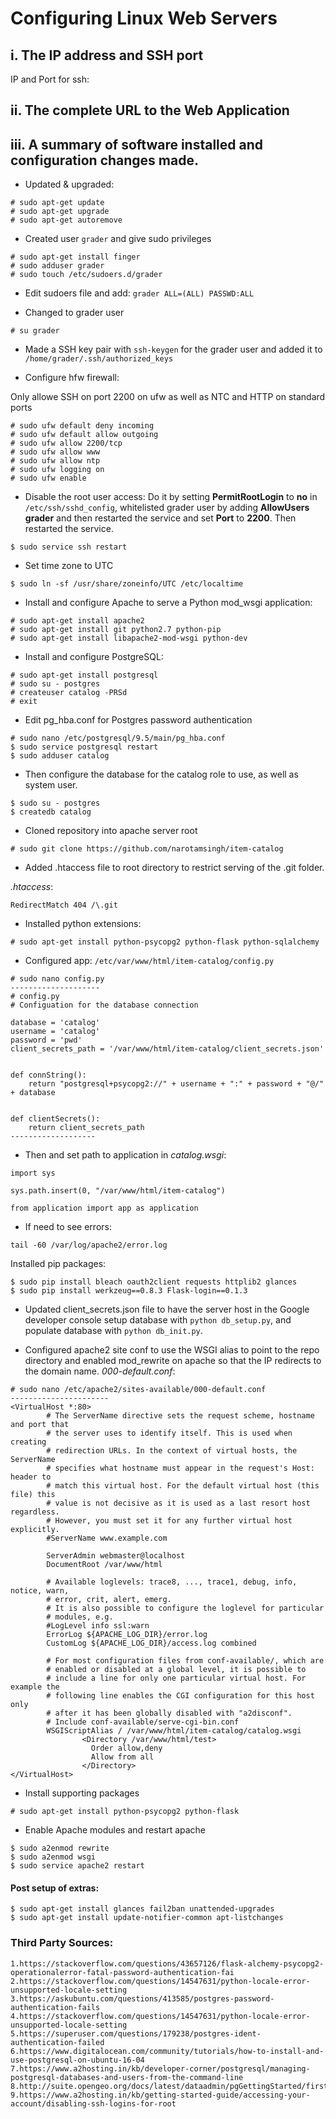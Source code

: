 # Configuring Linux Web Servers

## i. The IP address and SSH port
IP and Port for ssh: 

## ii. The complete URL to the Web Application


## iii. A summary of software installed and configuration changes made.

* Updated & upgraded:
```
# sudo apt-get update
# sudo apt-get upgrade
# sudo apt-get autoremove
```

* Created user `grader` and give sudo privileges
```
# sudo apt-get install finger
# sudo adduser grader
# sudo touch /etc/sudoers.d/grader
```
* Edit sudoers file and
add: `grader ALL=(ALL) PASSWD:ALL`

* Changed to grader user 
```
# su grader
```
* Made a SSH key pair with `ssh-keygen` for the grader user and added it to `/home/grader/.ssh/authorized_keys`

* Configure hfw firewall:

Only allowe SSH on port 2200 on ufw as well as NTC and HTTP on standard ports
```
# sudo ufw default deny incoming
# sudo ufw default allow outgoing
# sudo ufw allow 2200/tcp
# sudo ufw allow www
# sudo ufw allow ntp
# sudo ufw logging on
# sudo ufw enable
```

* Disable the root user access:
 Do it by setting __PermitRootLogin__ to __no__ in `/etc/ssh/sshd_config`,
 whitelisted grader user by adding __AllowUsers grader__ and then restarted the service and set __Port__ to __2200__. 
 Then restarted the service.
```
$ sudo service ssh restart
```

* Set time zone to UTC
```
$ sudo ln -sf /usr/share/zoneinfo/UTC /etc/localtime
```

* Install and configure Apache to serve a Python mod_wsgi application:
```
# sudo apt-get install apache2 
# sudo apt-get install git python2.7 python-pip
# sudo apt-get install libapache2-mod-wsgi python-dev
```

* Install and configure PostgreSQL:
```
# sudo apt-get install postgresql
# sudo su - postgres
# createuser catalog -PRSd
# exit
```
* Edit pg_hba.conf for Postgres password authentication
```
# sudo nano /etc/postgresql/9.5/main/pg_hba.conf
$ sudo service postgresql restart
$ sudo adduser catalog
```
* Then configure the database for the catalog role to use, as well as system user.
```
$ sudo su - postgres
$ createdb catalog
```

* Cloned repository into apache server root 
```
# sudo git clone https://github.com/narotamsingh/item-catalog
```

* Added .htaccess file to root directory to restrict serving of the .git folder.

_.htaccess_:
```
RedirectMatch 404 /\.git
```

* Installed python extensions:
```
# sudo apt-get install python-psycopg2 python-flask python-sqlalchemy
```

* Configured app: `/etc/var/www/html/item-catalog/config.py`
```
# sudo nano config.py
--------------------
# config.py
# Configuation for the database connection

database = 'catalog'
username = 'catalog'
password = 'pwd'
client_secrets_path = '/var/www/html/item-catalog/client_secrets.json'


def connString():
    return "postgresql+psycopg2://" + username + ":" + password + "@/" + database


def clientSecrets():
    return client_secrets_path
-------------------
```
* Then and set path to application in _catalog.wsgi_:
```
import sys

sys.path.insert(0, "/var/www/html/item-catalog")

from application import app as application
```

* If need to see errors:
```
tail -60 /var/log/apache2/error.log
```

Installed pip packages:
```
$ sudo pip install bleach oauth2client requests httplib2 glances
$ sudo pip install werkzeug==0.8.3 Flask-login==0.1.3
```


* Updated client_secrets.json file to have the server host in the Google developer console setup database with 
`python db_setup.py`, and populate database with `python db_init.py`.

* Configured apache2 site conf to use the WSGI alias to point to the repo directory
and enabled mod_rewrite on apache so that the IP redirects to the domain name.
_000-default.conf_:
```
# sudo nano /etc/apache2/sites-available/000-default.conf
----------------------
<VirtualHost *:80>
        # The ServerName directive sets the request scheme, hostname and port that
        # the server uses to identify itself. This is used when creating
        # redirection URLs. In the context of virtual hosts, the ServerName
        # specifies what hostname must appear in the request's Host: header to
        # match this virtual host. For the default virtual host (this file) this
        # value is not decisive as it is used as a last resort host regardless.
        # However, you must set it for any further virtual host explicitly.
        #ServerName www.example.com

        ServerAdmin webmaster@localhost
        DocumentRoot /var/www/html

        # Available loglevels: trace8, ..., trace1, debug, info, notice, warn,
        # error, crit, alert, emerg.
        # It is also possible to configure the loglevel for particular
        # modules, e.g.
        #LogLevel info ssl:warn
        ErrorLog ${APACHE_LOG_DIR}/error.log
        CustomLog ${APACHE_LOG_DIR}/access.log combined

        # For most configuration files from conf-available/, which are
        # enabled or disabled at a global level, it is possible to
        # include a line for only one particular virtual host. For example the
        # following line enables the CGI configuration for this host only
        # after it has been globally disabled with "a2disconf".
        # Include conf-available/serve-cgi-bin.conf
        WSGIScriptAlias / /var/www/html/item-catalog/catalog.wsgi
                <Directory /var/www/html/test>
                  Order allow,deny
                  Allow from all
                </Directory>
</VirtualHost>
```

* Install supporting packages
```
# sudo apt-get install python-psycopg2 python-flask
```

* Enable Apache modules and restart apache
```
$ sudo a2enmod rewrite
$ sudo a2enmod wsgi
$ sudo service apache2 restart
```
#### Post setup of extras:
```
$ sudo apt-get install glances fail2ban unattended-upgrades
$ sudo apt-get install update-notifier-common apt-listchanges
```

### Third Party Sources:
```
1.https://stackoverflow.com/questions/43657126/flask-alchemy-psycopg2-operationalerror-fatal-password-authentication-fai
2.https://stackoverflow.com/questions/14547631/python-locale-error-unsupported-locale-setting
3.https://askubuntu.com/questions/413585/postgres-password-authentication-fails
4.https://stackoverflow.com/questions/14547631/python-locale-error-unsupported-locale-setting
5.https://superuser.com/questions/179238/postgres-ident-authentication-failed
6.https://www.digitalocean.com/community/tutorials/how-to-install-and-use-postgresql-on-ubuntu-16-04
7.https://www.a2hosting.in/kb/developer-corner/postgresql/managing-postgresql-databases-and-users-from-the-command-line
8.http://suite.opengeo.org/docs/latest/dataadmin/pgGettingStarted/firstconnect.html
9.https://www.a2hosting.in/kb/getting-started-guide/accessing-your-account/disabling-ssh-logins-for-root
```

